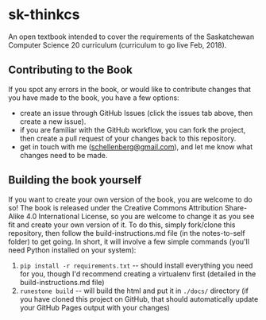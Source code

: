 # sk-thinkcs
An open textbook intended to cover the requirements of the Saskatchewan Computer Science 20 curriculum (curriculum to go live Feb, 2018).

## Contributing to the Book
If you spot any errors in the book, or would like to contribute changes that you have made to the book, you have a few options:
- create an issue through GitHub Issues (click the issues tab above, then create a new issue).
- if you are familiar with the GitHub workflow, you can fork the project, then create a pull request of your changes back to this repository.
- get in touch with me (schellenberg@gmail.com), and let me know what changes need to be made.

## Building the book yourself
If you want to create your own version of the book, you are welcome to do so! The book is released under the Creative Commons Attribution Share-Alike 4.0 International License, so you are welcome to change it as you see fit and create your own version of it. To do this, simply fork/clone this repository, then follow the build-instructions.md file (in the notes-to-self folder) to get going. In short, it will involve a few simple commands (you'll need Python installed on your system):

1.  ``pip install -r requirements.txt``  -- should install everything you need for you, though I'd recommend creating a virtualenv first (detailed in the build-instructions.md file)
2.  ``runestone build`` -- will build the html and put it in ``./docs/`` directory (if you have cloned this project on GitHub, that should automatically update your GitHub Pages output with your changes)
